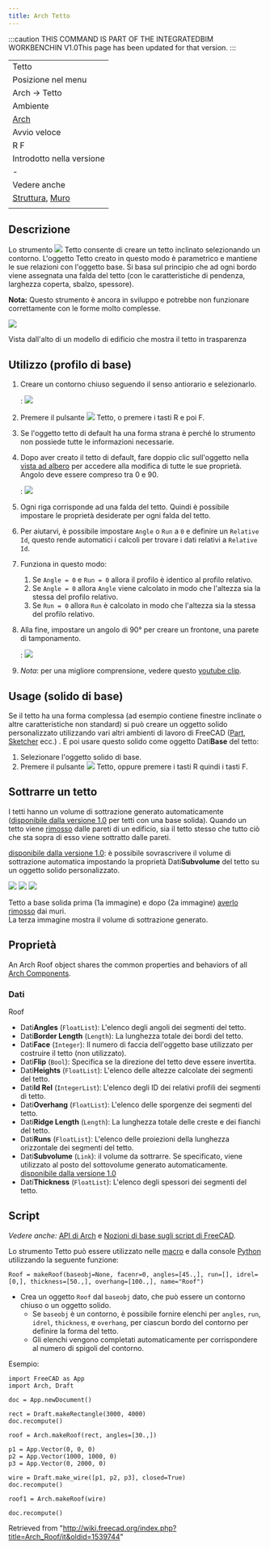```yaml
---
title: Arch Tetto
---
```


:::caution
THIS COMMAND IS PART OF THE INTEGRATEDBIM WORKBENCHIN V1.0This page has been updated for that version.
:::

|                                                                                           |
| ----------------------------------------------------------------------------------------- |
| Tetto                                                                                     |
| Posizione nel menu                                                                        |
| Arch → Tetto                                                                              |
| Ambiente                                                                                  |
| [Arch](/Arch_Workbench/it "Arch Workbench/it")                                            |
| Avvio veloce                                                                              |
| R F                                                                                       |
| Introdotto nella versione                                                                 |
| -                                                                                         |
| Vedere anche                                                                              |
| [Struttura](/Arch_Structure/it "Arch Structure/it"), [Muro](/Arch_Wall/it "Arch Wall/it") |
|                                                                                           |

## Descrizione

Lo strumento ![](/images/Arch_Roof.svg) Tetto consente di creare un tetto inclinato selezionando un contorno. L'oggetto Tetto creato in questo modo è parametrico e mantiene le sue relazioni con l'oggetto base. Si basa sul principio che ad ogni bordo viene assegnata una falda del tetto (con le caratteristiche di pendenza, larghezza coperta, sbalzo, spessore).

**Nota:** Questo strumento è ancora in sviluppo e potrebbe non funzionare correttamente con le forme molto complesse.

![](/images/RoofExample.png)

Vista dall'alto di un modello di edificio che mostra il tetto in trasparenza

## Utilizzo (profilo di base)

1. Creare un contorno chiuso seguendo il senso antiorario e selezionarlo.

   : ![](/images/CounterclockwiseWire.png)

2. Premere il pulsante ![](/images/Arch_Roof.svg) Tetto, o premere i tasti R e poi F.
3. Se l'oggetto tetto di default ha una forma strana è perché lo strumento non possiede tutte le informazioni necessarie.
4. Dopo aver creato il tetto di default, fare doppio clic sull'oggetto nella [vista ad albero](/Tree_view/it "Tree view/it") per accedere alla modifica di tutte le sue proprietà. Angolo deve essere compreso tra 0 e 90.

   : ![](/images/RoofTable.png)

5. Ogni riga corrisponde ad una falda del tetto. Quindi è possibile impostare le proprietà desiderate per ogni falda del tetto.
6. Per aiutarvi, è possibile impostare `Angle` o `Run` a `0` e definire un `Relative Id`, questo rende automatici i calcoli per trovare i dati relativi a `Relative Id`.
7. Funziona in questo modo:
   1. Se `Angle = 0` e `Run = 0` allora il profilo è identico al profilo relativo.
   2. Se `Angle = 0` allora `Angle` viene calcolato in modo che l'altezza sia la stessa del profilo relativo.
   3. Se `Run = 0` allora `Run` è calcolato in modo che l'altezza sia la stessa del profilo relativo.
8. Alla fine, impostare un angolo di 90° per creare un frontone, una parete di tamponamento.

   : ![](/images/RoofProfil.png)

9. _Nota_: per una migliore comprensione, vedere questo [youtube clip](https://www.youtube.com/watch?v=4Urwru71dVk).

## Usage (solido di base)

Se il tetto ha una forma complessa (ad esempio contiene finestre inclinate o altre caratteristiche non standard) si può creare un oggetto solido personalizzato utilizzando vari altri ambienti di lavoro di FreeCAD ([Part](/Part_Workbench/it "Part Workbench/it"), [Sketcher](/Sketcher_Workbench/it "Sketcher Workbench/it") ecc.) . E poi usare questo solido come oggetto Dati**Base** del tetto:

1. Selezionare l'oggetto solido di base.
2. Premere il pulsante ![](/images/Arch_Roof.svg) Tetto, oppure premere i tasti R quindi i tasti F.

## Sottrarre un tetto

I tetti hanno un volume di sottrazione generato automaticamente ([disponibile dalla versione 1.0](/Release_notes_1.0/it "Release notes 1.0/it") per tetti con una base solida). Quando un tetto viene [rimosso](/Arch_Remove/it "Arch Remove/it") dalle pareti di un edificio, sia il tetto stesso che tutto ciò che sta sopra di esso viene sottratto dalle pareti.

[disponibile dalla versione 1.0](/Release_notes_1.0/it "Release notes 1.0/it"): è possibile sovrascrivere il volume di sottrazione automatica impostando la proprietà Dati**Subvolume** del tetto su un oggetto solido personalizzato.

![](/images/Arch_Roof_Subtract_Default.png) ![](/images/Arch_Roof_Subtract_Subvolume.png) ![](/images/Arch_Roof_Subvolume_Example.png)

Tetto a base solida prima (1a immagine) e dopo (2a immagine) [averlo rimosso](/Arch_Remove/it "Arch Remove/it") dai muri.  
La terza immagine mostra il volume di sottrazione generato.

## Proprietà

An Arch Roof object shares the common properties and behaviors of all [Arch Components](/Arch_Component "Arch Component").

### Dati

Roof

- Dati**Angles** (`FloatList`): L'elenco degli angoli dei segmenti del tetto.
- Dati**Border Length** (`Length`): La lunghezza totale dei bordi del tetto.
- Dati**Face** (`Integer`): Il numero di faccia dell'oggetto base utilizzato per costruire il tetto (non utilizzato).
- Dati**Flip** (`Bool`): Specifica se la direzione del tetto deve essere invertita.
- Dati**Heights** (`FloatList`): L'elenco delle altezze calcolate dei segmenti del tetto.
- Dati**Id Rel** (`IntegerList`): L'elenco degli ID dei relativi profili dei segmenti di tetto.
- Dati**Overhang** (`FloatList`): L'elenco delle sporgenze dei segmenti del tetto.
- Dati**Ridge Length** (`Length`): La lunghezza totale delle creste e dei fianchi del tetto.
- Dati**Runs** (`FloatList`): L'elenco delle proiezioni della lunghezza orizzontale dei segmenti del tetto.
- Dati**Subvolume** (`Link`): il volume da sottrarre. Se specificato, viene utilizzato al posto del sottovolume generato automaticamente. [disponibile dalla versione 1.0](/Release_notes_1.0/it "Release notes 1.0/it")
- Dati**Thickness** (`FloatList`): L'elenco degli spessori dei segmenti del tetto.

## Script

_Vedere anche:_ [API di Arch](/Arch_API/it "Arch API/it") e [Nozioni di base sugli script di FreeCAD](/FreeCAD_Scripting_Basics/it "FreeCAD Scripting Basics/it").

Lo strumento Tetto può essere utilizzato nelle [macro](/Macros/it "Macros/it") e dalla console [Python](/Python/it "Python/it") utilizzando la seguente funzione:

```
Roof = makeRoof(baseobj=None, facenr=0, angles=[45.,], run=[], idrel=[0,], thickness=[50.,], overhang=[100.,], name="Roof")

```

- Crea un oggetto `Roof` dal `baseobj` dato, che può essere un contorno chiuso o un oggetto solido.
  - Se `baseobj` è un contorno, è possibile fornire elenchi per `angles`, `run`, `idrel`, `thickness`, e `overhang`, per ciascun bordo del contorno per definire la forma del tetto.
  - Gli elenchi vengono completati automaticamente per corrispondere al numero di spigoli del contorno.

Esempio:

```
import FreeCAD as App
import Arch, Draft

doc = App.newDocument()

rect = Draft.makeRectangle(3000, 4000)
doc.recompute()

roof = Arch.makeRoof(rect, angles=[30.,])

p1 = App.Vector(0, 0, 0)
p2 = App.Vector(1000, 1000, 0)
p3 = App.Vector(0, 2000, 0)

wire = Draft.make_wire([p1, p2, p3], closed=True)
doc.recompute()

roof1 = Arch.makeRoof(wire)

doc.recompute()

```

Retrieved from "<http://wiki.freecad.org/index.php?title=Arch_Roof/it&oldid=1539744>"
